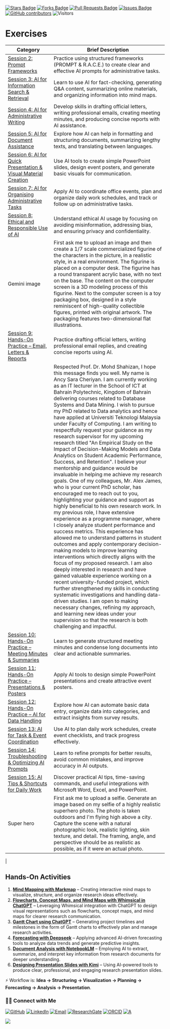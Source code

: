<a href="https://github.com/drshahizan/short-course/stargazers"><img src="https://img.shields.io/github/stars/drshahizan/short-course" alt="Stars Badge"/></a>
<a href="https://github.com/drshahizan/short-course/network/members"><img src="https://img.shields.io/github/forks/drshahizan/short-course" alt="Forks Badge"/></a>
<a href="https://github.com/drshahizan/short-course/pulls"><img src="https://img.shields.io/github/issues-pr/drshahizan/short-course" alt="Pull Requests Badge"/></a>
<a href="https://github.com/drshahizan/short-course"><img src="https://img.shields.io/github/issues/drshahizan/short-course" alt="Issues Badge"/></a>
<a href="https://github.com/drshahizan/short-course/graphs/contributors"><img alt="GitHub contributors" src="https://img.shields.io/github/contributors/drshahizan/short-course?color=2b9348"></a>
![Visitors](https://api.visitorbadge.io/api/visitors?path=https%3A%2F%2Fgithub.com%2Fdrshahizan%2Fshort-course&labelColor=%23d9e3f0&countColor=%23697689&style=flat)

# Exercises

| **Category**                                                                     | **Brief Description**                                                                                                                                 |
| -------------------------------------------------------------------------------- | ----------------------------------------------------------------------------------------------------------------------------------------------------- |
| [Session 2: Prompt Frameworks](latihan/01.md)                                    | Practice using structured frameworks (PROMPT & R.A.C.E.) to create clear and effective AI prompts for administrative tasks.                           |
| [Session 3: AI for Information Search & Retrieval](latihan/02.md)                | Learn to use AI for fact-checking, generating Q\&A content, summarizing online materials, and organizing information into mind maps.                  |
| [Session 4: AI for Administrative Writing](latihan/03.md)                        | Develop skills in drafting official letters, writing professional emails, creating meeting minutes, and producing concise reports with AI assistance. |
| [Session 5: AI for Document Assistance](latihan/04.md)                           | Explore how AI can help in formatting and structuring documents, summarizing lengthy texts, and translating between languages.                        |
| [Session 6: AI for Quick Presentation & Visual Material Creation](latihan/05.md) | Use AI tools to create simple PowerPoint slides, design event posters, and generate basic visuals for communication.                                  |
| [Session 7: AI for Organising Administrative Tasks](latihan/06.md)               | Apply AI to coordinate office events, plan and organize daily work schedules, and track or follow up on administrative tasks.                         |
| [Session 8: Ethical and Responsible Use of AI](latihan/07.md)                    | Understand ethical AI usage by focusing on avoiding misinformation, addressing bias, and ensuring privacy and confidentiality.                        |
| Gemini image|First ask me to upload an image and then create a 1/7 scale commercialized figurine of the characters in the picture, in a realistic style, in a real environment. The figurine is placed on a computer desk. The figurine has a round transparent acrylic base, with no text on the base. The content on the computer screen is a 3D modeling process of this figurine. Next to the computer screen is a toy packaging box, designed in a style reminiscent of high-quality collectible figures, printed with original artwork. The packaging features two-dimensional flat illustrations.|
| [Session 9: Hands-On Practice – Email, Letters & Reports](latihan/08.md)         | Practice drafting official letters, writing professional email replies, and creating concise reports using AI.                                        |
||Respected Prof. Dr. Mohd Shahizan, I hope this message finds you well. My name is Ancy Sara Cheriyan. I am currently working as an IT lecturer in the School of ICT at Bahrain Polytechnic, Kingdom of Bahrain delivering courses related to Database Systems and Data Mining. I wish to pursue my PhD related to Data analytics and hence have applied at Universiti Teknologi Malaysia under Faculty of Computing. I am writing to respectfully request your guidance as my research supervisor for my upcoming research titled "An Empirical Study on the Impact of Decision-Making Models and Data Analytics on Student Academic Performance, Success, and Retention". I believe your mentorship and guidance would be invaluable in helping me achieve my research goals.  One of my colleagues, Mr. Alex James, who is your current PhD scholar, has encouraged me to reach out to you, highlighting your guidance and support as highly beneficial to his own research work. In my previous role, I have extensive experience as a programme manager, where I closely analyze student performance and success metrics. This experience has allowed me to understand patterns in student outcomes and apply contemporary decision-making models to improve learning interventions which directly aligns with the focus of my proposed research.  I am also deeply interested in research and have gained valuable experience working on a recent university-funded project, which further strengthened my skills in conducting systematic investigations and handling data-driven studies. I am open to making necessary changes, refining my approach, and learning new ideas under your supervision so that the research is both challenging and impactful.|
| [Session 10: Hands-On Practice – Meeting Minutes & Summaries](latihan/09.md)     | Learn to generate structured meeting minutes and condense long documents into clear and actionable summaries.                                         |
| [Session 11: Hands-On Practice – Presentations & Posters](latihan/10.md)         | Apply AI tools to design simple PowerPoint presentations and create attractive event posters.                                                         |
| [Session 12: Hands-On Practice – AI for Data Handling](latihan/11.md)            | Explore how AI can automate basic data entry, organize data into categories, and extract insights from survey results.                                |
| [Session 13: AI for Task & Event Coordination](latihan/12.md)                    | Use AI to plan daily work schedules, create event checklists, and track progress effectively.                                                         |
| [Session 14: Troubleshooting & Optimizing AI Prompts](latihan/13.md)             | Learn to refine prompts for better results, avoid common mistakes, and improve accuracy in AI outputs.                                                |
| [Session 15: AI Tips & Shortcuts for Daily Work](latihan/14.md)                  | Discover practical AI tips, time-saving commands, and useful integrations with Microsoft Word, Excel, and PowerPoint.                                 |
|Super hero|First ask me to upload a selfie. Generate an image based on my selfie of a highly realistic superhero photo. The photo is taken outdoors and I'm flying high above a city. Capture the scene with a natural photographic look, realistic lighting, skin texture, and detail. The framing, angle, and perspective should be as realistic as possible, as if it were an actual photo.



|

## **Hands-On Activities**

1. [**Mind Mapping with Markmap**](https://github.com/drshahizan/short-course/blob/main/workshop/25idea/materials/latihan/07_markmap.md) – Creating interactive mind maps to visualize, structure, and organize research ideas effectively.
2. [**Flowcharts, Concept Maps, and Mind Maps with Whimsical in ChatGPT**](https://github.com/drshahizan/short-course/blob/main/workshop/25idea/materials/latihan/whimsical.md) – Leveraging Whimsical integration with ChatGPT to design visual representations such as flowcharts, concept maps, and mind maps for clearer research communication.
3. **[Gantt Chart using ChatGPT](https://github.com/drshahizan/short-course/blob/main/workshop/25idea/materials/latihan/ganttchart.md)** – Generating project timelines and milestones in the form of Gantt charts to effectively plan and manage research activities.
4. [**Forecasting with Deepseek**](https://github.com/drshahizan/short-course/blob/main/workshop/25idea/materials/latihan/deepseek_prediction.md) – Applying advanced AI-driven forecasting tools to analyze data trends and generate predictive insights.
5. **[Document Analysis with NotebookLM](https://github.com/drshahizan/short-course/blob/main/workshop/25idea/materials/latihan/notebooklm.md)** – Employing AI to extract, summarize, and interpret key information from research documents for deeper understanding.
6. [**Designing Presentation Slides with Kimi**](https://github.com/drshahizan/short-course/blob/main/workshop/25idea/materials/latihan/kimi.md) – Using AI-powered tools to produce clear, professional, and engaging research presentation slides.

⚡ Workflow is: **Idea → Structuring → Visualization → Planning → Forecasting → Analysis → Presentation**.

### 🙌🏻 Connect with Me
<p align="left">
    <a href="https://github.com/drshahizan" target="_blank"><img alt="GitHub" src="https://img.shields.io/badge/-@drshahizan-181717?style=flat-square&logo=GitHub&logoColor=white"></a>
    <a href="https://www.linkedin.com/in/drshahizan" target="_blank"><img alt="LinkedIn" src="https://img.shields.io/badge/-drshahizan-blue?style=flat-square&logo=Linkedin&logoColor=white&link=https://www.linkedin.com/in/drshahizan/"></a>
    <a href="mailto:shahizan@utm.my" target="_blank"><img alt="Email" src="https://img.shields.io/badge/-shahizan@utm.my-c14438?style=flat-square&logo=Gmail&logoColor=white&link=mailto:shahizan@utm.my.com"></a>
    <a href="https://www.researchgate.net/profile/Mohd-Othman-28" target="_blank"><img alt="ResearchGate" src="https://img.shields.io/badge/-ResearchGate-00CCBB?style=flat-square&logo=ResearchGate&logoColor=white"></a>
    <a href="https://orcid.org/0000-0003-4261-1873" target="_blank"><img alt="ORCID" src="https://img.shields.io/badge/-ORCID-A6CE39?style=flat-square&logo=ORCID&logoColor=white"></a> 
 <a href="https://visitorbadge.io/status?path=https%3A%2F%2Fgithub.com%2Fdrshahizan" target="_blank"><img alt="A" src="https://api.visitorbadge.io/api/visitors?path=https%3A%2F%2Fgithub.com%2Fdrshahizan&labelColor=%23697689&countColor=%23555555&style=plastic"></a>
 
![](https://hit.yhype.me/github/profile?user_id=81284918)
</p>
